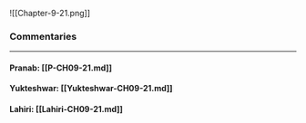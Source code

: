 ![[Chapter-9-21.png]]

### Commentaries

---

#### Pranab: [[P-CH09-21.md]]

#### Yukteshwar: [[Yukteshwar-CH09-21.md]]

#### Lahiri: [[Lahiri-CH09-21.md]]
